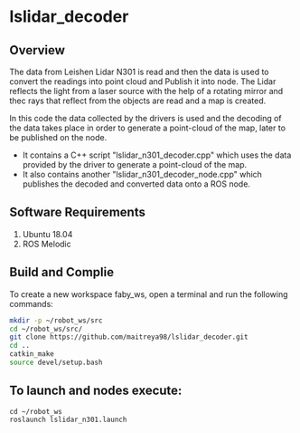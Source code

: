 # lslidar_decoder
## Overview
The data from Leishen Lidar N301 is read and then the data is used to convert the readings into point cloud and Publish it into node. The Lidar reflects the light from a laser source with the help of a rotating mirror and thec rays that reflect from the objects are read and a map is created.

In this code the data collected by the drivers is used and the decoding of the data takes place in order to generate a point-cloud of the map, later to be published on the node.
* It contains a C++ script "lslidar_n301_decoder.cpp" which uses the data provided by the driver to generate a point-cloud of the map.
* It also contains another "lslidar_n301_decoder_node.cpp" which publishes the decoded and converted data onto a ROS node.

## Software Requirements
1. Ubuntu 18.04
2. ROS Melodic

## Build and Complie

To create a new workspace faby_ws, open a terminal and run the following commands:

``` bash
mkdir -p ~/robot_ws/src
cd ~/robot_ws/src/
git clone https://github.com/maitreya98/lslidar_decoder.git
cd ..
catkin_make
source devel/setup.bash
```

## To launch and nodes execute:
```
cd ~/robot_ws
roslaunch lslidar_n301.launch
```

